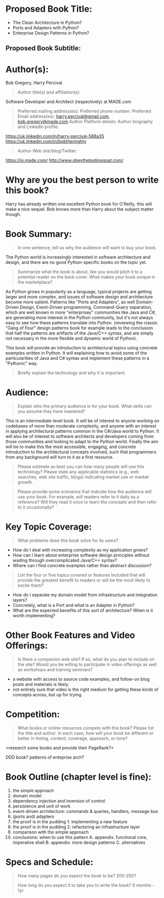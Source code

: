# Proposed Book Title:

* The Clean Architecture in Python?
* Ports and Adapters with Python?
* Enterprise Design Patterns in Python?

## Proposed Book Subtitle: 



# Author(s): 

Bob Gregory, Harry Percival

> Author title(s) and affiliation(s):

Software Developer and Architect (respectively) at MADE.com

> Preferred mailing address(es): 
> Preferred phone number: 
> Preferred Email address(es):  harry.percival@gmail.com, bob.gregory@made.com
> Author Platform details:
> Author biography and LinkedIn profile: 

https://uk.linkedin.com/in/harry-percival-588a35
https://uk.linkedin.com/in/bobthemighty

> Author Web site/blog/Twitter: 

https://io.made.com/
http://www.obeythetestinggoat.com/


# Why are you the best person to write this book?

Harry has already written one excellent Python book for O'Reilly,  this will make a nice sequel.
Bob knows more than Harry about the subject matter though.


# Book Summary:

> In one sentence, tell us why the audience will want to buy your book.

The Python world is increasingly interested in software architecture and design, and there are no good Python-specific books on the topic yet.


> Summarize what the book is about, like you would pitch it to a potential reader on the back cover.  What makes your book unique in the marketplace?

As Python grows in popularity as a language, typical projects are getting larger and more complex, and issues of software design and architecture become more salient.  Patterns like "Ports and Adapters", as well Domain-Driven Design, Event-Driven programming, Command-Query separation, which are well known in more "enterprisey" communities like Java and C#, are generating more interest in the Python community, but it's not always easy to see how these patterns translate into Python.  (reviewing the classic "Gang of Four" design patterns book for example leads to the conclusion that half the patterns are artifacts of the Java/C++ syntax, and are simply not necessary in the more flexible and dynamic world of Python).

This book will provide an introduction to architectural topics using concrete examples written in Python. It will explaining how to avoid some of the particularities of Java and C# syntax and implement these patterns in a "Pythonic" way.


> Briefly explain the technology and why it is important.


# Audience:

> Explain who the primary audience is for your book. What skills can you assume they have mastered?

This is an intermediate-level book.  It will be of interest to anyone working on codebases of more than moderate complexity, and anyone with an interest in applying architectural patterns common in the C#/Java world to Python.  It will also be of interest to software architects and developers coming from those communities and looking to adapt to the Python world.  Finally the aim will be to make this the most accessible, engaging, and concrete introduction to the architectural concepts involved, such that programmers from any background will turn to it as a first resource.

> Please estimate as best you can how many people will use this technology? Please state any applicable statistics (e.g., web searches, web site traffic, blogs) indicating market use or market growth.


> Please provide some scenarios that indicate how the audience will use your book. For example, will readers refer to it daily as a reference? Will they read it once to learn the concepts and then refer to it occasionally?


# Key Topic Coverage:

> What problems does this book solve for its users?

- How do I deal with increasing complexity as my application grows?
- How can I learn about enterprise software design principles without wading through overcomplicated Java/C++ syntax?
- Where can I find concrete examples rather than abstract discussion?

> List the four or five topics covered or features included that will provide the greatest benefit to readers or will be the most likely to excite them? 

- How do I separate my domain model from infrastructure and integration layers?
- Concretely, what is a Port and what is an Adapter in Python?
- What are the expected benefits of this sort of architecture?  When is it worth implementing?


# Other Book Features and Video Offerings:

> Is there a companion web site? If so, what do you plan to include on the site? Would you be willing to participate in video offerings as well as workshops and training seminars?

- a website with access to source code examples, and follow-on blog posts and materials is likely.
- not entirely sure that video is the right medium for getting these kinds of concepts across, but up for trying.



# Competition:

> What books or online resources compete with this book? Please list the title and author. In each case, how will your book be different or better in timing, content, coverage, approach, or tone?

<research some books and provide their PageRank?>

DDD book?
patterns of enteprise arch?



# Book Outline (chapter level is fine):

1. the simple approach
2. domain model
3. dependency injection and inversion of control
4. persistence and unit of work
5. event-driven architecture: commands & queries, handlers, message bus
6. (ports and) adapters
7. the proof is in the pudding 1: implementing a new feature
8. the proof is in the pudding 2: refactoring an infrastructure layer
9. comparison with the simple approach
10. conclusions: when to use this pattern
A. appendix: functional core, imperative shell
B. appendix: more design patterns
C. alternatives




# Specs and Schedule:

> How many pages do you expect the book to be?
200-250?

> How long do you expect it to take you to write the book?
9 months - 1yr
